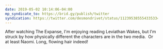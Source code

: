```yaml
---
date: 2019-05-02 10:14:06-04:00
mp_syndicate_to: https://brid.gy/publish/twitter
syndication: https://twitter.com/desmondrivet/status/1123953855543353344
---
```


After watching The Expanse, I'm enjoying reading Leviathan Wakes, but I'm struck by how physically different the characters are in the two media. &nbsp;Or at least Naomi. Long, flowing hair indeed!